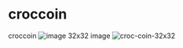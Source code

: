 # croccoin
croccoin
![image](https://github.com/user-attachments/assets/e5c31bae-4285-4aa0-832e-0d21bb211bf7)
32x32 image
![croc-coin-32x32](https://github.com/user-attachments/assets/0ab6b6f8-df88-4731-9566-6584e6c488f7)
